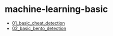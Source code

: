 # machine-learning-basic

- [01_basic_cheat_detection](./01_basic_cheat_detection)
- [02_basic_bento_detection](./02_basic_bento_detection)
